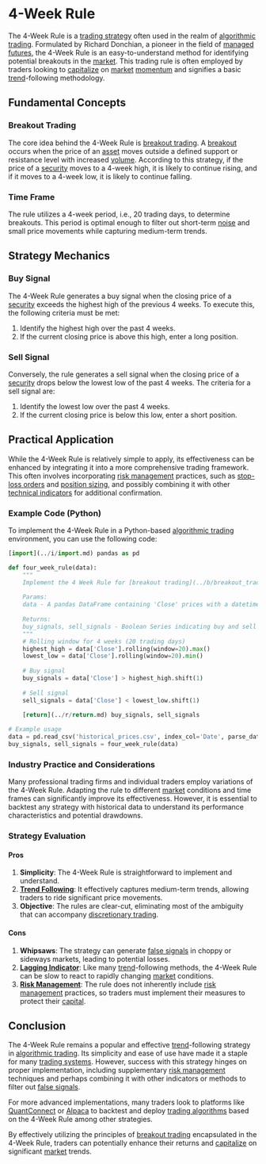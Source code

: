 # 4-Week Rule

The 4-Week Rule is a [trading strategy](../t/trading_strategy.md) often used in the realm of [algorithmic trading](../a/algorithmic_trading.md). Formulated by Richard Donchian, a pioneer in the field of [managed futures](../m/managed_futures.md), the 4-Week Rule is an easy-to-understand method for identifying potential breakouts in the [market](../m/market.md). This trading rule is often employed by traders looking to [capitalize](../c/capitalize.md) on [market](../m/market.md) [momentum](../m/momentum.md) and signifies a basic [trend](../t/trend.md)-following methodology. 

## Fundamental Concepts

### Breakout Trading
The core idea behind the 4-Week Rule is [breakout trading](../b/breakout_trading.md). A [breakout](../b/breakout.md) occurs when the price of an [asset](../a/asset.md) moves outside a defined support or resistance level with increased [volume](../v/volume.md). According to this strategy, if the price of a [security](../s/security.md) moves to a 4-week high, it is likely to continue rising, and if it moves to a 4-week low, it is likely to continue falling. 

### Time Frame
The rule utilizes a 4-week period, i.e., 20 trading days, to determine breakouts. This period is optimal enough to filter out short-term [noise](../n/noise.md) and small price movements while capturing medium-term trends.

## Strategy Mechanics

### Buy Signal
The 4-Week Rule generates a buy signal when the closing price of a [security](../s/security.md) exceeds the highest high of the previous 4 weeks. To execute this, the following criteria must be met:
1. Identify the highest high over the past 4 weeks.
2. If the current closing price is above this high, enter a long position.

### Sell Signal
Conversely, the rule generates a sell signal when the closing price of a [security](../s/security.md) drops below the lowest low of the past 4 weeks. The criteria for a sell signal are:
1. Identify the lowest low over the past 4 weeks.
2. If the current closing price is below this low, enter a short position.

## Practical Application

While the 4-Week Rule is relatively simple to apply, its effectiveness can be enhanced by integrating it into a more comprehensive trading framework. This often involves incorporating [risk management](../r/risk_management.md) practices, such as [stop-loss orders](../s/stop-loss_orders.md) and [position sizing](../p/position_sizing.md), and possibly combining it with other [technical indicators](../t/technical_indicators.md) for additional confirmation.

### Example Code (Python)

To implement the 4-Week Rule in a Python-based [algorithmic trading](../a/algorithmic_trading.md) environment, you can use the following code:

```python
[import](../i/import.md) pandas as pd

def four_week_rule(data):
    """
    Implement the 4 Week Rule for [breakout trading](../b/breakout_trading.md).
    
    Params:
    data - A pandas DataFrame containing 'Close' prices with a datetime [index](../i/index.md).
    
    Returns:
    buy_signals, sell_signals - Boolean Series indicating buy and sell signals.
    """
    # Rolling window for 4 weeks (20 trading days)
    highest_high = data['Close'].rolling(window=20).max()
    lowest_low = data['Close'].rolling(window=20).min()
    
    # Buy signal
    buy_signals = data['Close'] > highest_high.shift(1)
    
    # Sell signal
    sell_signals = data['Close'] < lowest_low.shift(1)
    
    [return](../r/return.md) buy_signals, sell_signals

# Example usage
data = pd.read_csv('historical_prices.csv', index_col='Date', parse_dates=True)
buy_signals, sell_signals = four_week_rule(data)
```

### Industry Practice and Considerations

Many professional trading firms and individual traders employ variations of the 4-Week Rule. Adapting the rule to different [market](../m/market.md) conditions and time frames can significantly improve its effectiveness. However, it is essential to backtest any strategy with historical data to understand its performance characteristics and potential drawdowns.

### Strategy Evaluation

#### Pros
1. **Simplicity**: The 4-Week Rule is straightforward to implement and understand.
2. **[Trend Following](../t/trend_following.md)**: It effectively captures medium-term trends, allowing traders to ride significant price movements.
3. **Objective**: The rules are clear-cut, eliminating most of the ambiguity that can accompany [discretionary trading](../d/discretionary_trading.md).

#### Cons
1. **Whipsaws**: The strategy can generate [false signals](../f/false_signals_in_trading.md) in choppy or sideways markets, leading to potential losses.
2. **[Lagging Indicator](../l/lagging_indicator.md)**: Like many [trend](../t/trend.md)-following methods, the 4-Week Rule can be slow to react to rapidly changing [market](../m/market.md) conditions.
3. **[Risk Management](../r/risk_management.md)**: The rule does not inherently include [risk management](../r/risk_management.md) practices, so traders must implement their measures to protect their [capital](../c/capital.md).

## Conclusion

The 4-Week Rule remains a popular and effective [trend](../t/trend.md)-following strategy in [algorithmic trading](../a/algorithmic_trading.md). Its simplicity and ease of use have made it a staple for many [trading systems](../t/trading_systems.md). However, success with this strategy hinges on proper implementation, including supplementary [risk management](../r/risk_management.md) techniques and perhaps combining it with other indicators or methods to filter out [false signals](../f/false_signals_in_trading.md).

For more advanced implementations, many traders look to platforms like [QuantConnect](https://www.quantconnect.com) or [Alpaca](https://alpaca.markets) to backtest and deploy [trading algorithms](../t/trading_algorithms.md) based on the 4-Week Rule among other strategies.

By effectively utilizing the principles of [breakout trading](../b/breakout_trading.md) encapsulated in the 4-Week Rule, traders can potentially enhance their returns and [capitalize](../c/capitalize.md) on significant [market](../m/market.md) trends.